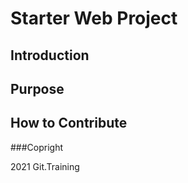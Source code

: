# Starter Web Project

## Introduction

## Purpose

## How to Contribute

###Copright 

2021 Git.Training